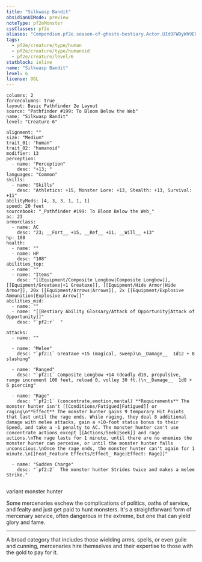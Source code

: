 ```yaml
---
title: "Silkwasp Bandit"
obsidianUIMode: preview
noteType: pf2eMonster
cssClasses: pf2e
aliases: "Compendium.pf2e.season-of-ghosts-bestiary.Actor.UIdOFWDyWh9ER1RZ" 
tags:
  - pf2e/creature/type/human
  - pf2e/creature/type/humanoid
  - pf2e/creature/level/6
statblock: inline
name: "Silkwasp Bandit"
level: 6
license: OGL
---
```


```statblock
columns: 2
forcecolumns: true
layout: Basic Pathfinder 2e Layout
source: "Pathfinder #199: To Bloom Below the Web"
name: "Silkwasp Bandit"
level: "Creature 6"

alignment: ""
size: "Medium"
trait_01: "human"
trait_02: "humanoid"
modifier: 13
perception:
  - name: "Perception"
    desc: "+13; "
languages: "Common"
skills:
  - name: "Skills"
    desc: "Athletics: +15, Monster Lore: +13, Stealth: +13, Survival: +11"
abilityMods: [4, 3, 3, 1, 1, 1]
speed: 20 feet
sourcebook: "_Pathfinder #199: To Bloom Below the Web_"
ac: 23
armorclass:
  - name: AC
    desc: "23; __Fort__ +15, __Ref__ +11, __Will__ +13"
hp: 108
health:
  - name: ""
  - name: HP
    desc: "108"
abilities_top:
  - name: ""
  - name: "Items"
    desc: "[[Equipment/Composite Longbow|Composite Longbow]], [[Equipment/Greataxe|+1 Greataxe]], [[Equipment/Hide Armor|Hide Armor]], 20x [[Equipment/Arrows|Arrows]], 2x [[Equipment/Explosive Ammunition|Explosive Arrow]]"
abilities_mid:
  - name: ""
  - name: "[[Bestiary Ability Glossary/Attack of Opportunity|Attack of Opportunity]]"
    desc: "`pf2:r`  "

attacks:
  - name: ""

  - name: "Melee"
    desc: "`pf2:1` Greataxe +15 (magical, sweep)\n__Damage__  1d12 + 8 slashing"

  - name: "Ranged"
    desc: "`pf2:1` Composite Longbow +14 (deadly d10, propulsive, range increment 100 feet, reload 0, volley 30 ft.)\n__Damage__  1d8 + 6 piercing"

  - name: "Rage"
    desc: "`pf2:1` (concentrate,emotion,mental) **Requirements** The monster hunter isn't [[Conditions/Fatigued|Fatigued]] or raging\n**Effect** The monster hunter gains 9 temporary Hit Points that last until the rage ends. While raging, they deal 8 additional damage with melee attacks, gain a +10-foot status bonus to their Speed, and take a -1 penalty to AC. The monster hunter can't use concentrate actions except [[Actions/Seek|Seek]] and rage actions.\nThe rage lasts for 1 minute, until there are no enemies the monster hunter can perceive, or until the monster hunter falls unconscious.\nOnce the rage ends, the monster hunter can't again for 1 minute.\n[[Feat_Feature Effects/Effect_ Rage|Effect: Rage]]"

  - name: "Sudden Charge"
    desc: "`pf2:2`  The monster hunter Strides twice and makes a melee Strike."
 
```


variant monster hunter

Some mercenaries eschew the complications of politics, oaths of service, and fealty and just get paid to hunt monsters. It's a straightforward form of mercenary service, often dangerous in the extreme, but one that can yield glory and fame.

* * *

A broad category that includes those wielding arms, spells, or even guile and cunning, mercenaries hire themselves and their expertise to those with the gold to pay for it.
